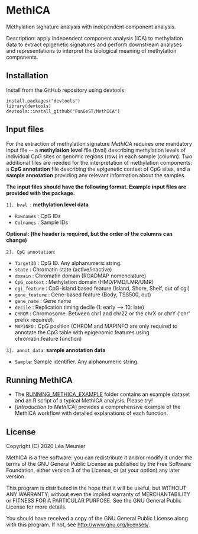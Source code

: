 # MethICA

Methylation signature analysis with independent component analysis.

Description: apply independent component analysis (ICA) to methylation data to extract epigenetic signatures and perform downstream analyses and representations to interpret the biological meaning of methylation components.

## Installation

Install from the GitHub repository using devtools:
```
install.packages("devtools")
library(devtools)
devtools::install_github("FunGeST/MethICA")
```

## Input files

For the extraction of methylation signature _MethICA_ requires one mandatory input file -- a **methylation level** file (bval) describing methylation levels of individual CpG sites or genomic regions (row) in each sample (column). Two additional files are needed for the interpretation of methylation components: a **CpG annotation** file describing the epigenetic context of CpG sites, and a **sample annotation** providing any relevant information about the samples.

**The input files should have the following format. Example input files are provided with the package.**

`1]. bval `: __methylation level data__

* `Rownames` : CpG IDs
* `Colnames` : Sample IDs

**Optional: (the header is required, but the order of the columns can change)**

`2]. CpG annotation`:


* `TargetID` : CpG ID. Any alphanumeric string.
* `state` : Chromatin state (active/inactive)
* `domain` : Chromatin domain (ROADMAP nomenclature)
* `CpG_context` : Methylation domain (HMD/PMD/LMR/UMR)
* `cgi_feature` : CpG-island based feature (Island, Shore, Shelf, out of cgi)
* `gene_feature` : Gene-based feature (Body, TSS500, out)
* `gene_name` : Gene name
* `decile` : Replication timing decile (1: early --> 10: late)
* `CHROM` : Chromosome. Between chr1 and chr22 or the chrX or chrY ('chr' prefix required).
* `MAPINFO` : CpG position (CHROM and MAPINFO are only required to annotate the CpG table with epigenomic features using chromatin.feature function)


`3]. annot_data`: __sample annotation data__

* `Sample`: Sample identifier. Any alphanumeric string.

## Running MethICA

* The [RUNNING\_METHICA\_EXAMPLE](https://github.com/FunGeST/MethICA) folder contains an example dataset and an R script of a typical MethICA analysis. Please try!</br>
* [*Introduction to MethICA*] provides a comprehensive example of the MethICA workflow with detailed  explanations of each function.</br> 


## License


Copyright (C) 2020 Léa Meunier

MethICA is a free software: you can redistribute it and/or modify
it under the terms of the GNU General Public License as published by
the Free Software Foundation, either version 3 of the License, or
(at your option) any later version.

This program is distributed in the hope that it will be useful,
but WITHOUT ANY WARRANTY; without even the implied warranty of
MERCHANTABILITY or FITNESS FOR A PARTICULAR PURPOSE.  See the
GNU General Public License for more details.

You should have received a copy of the GNU General Public License
along with this program.  If not, see <http://www.gnu.org/licenses/>.
